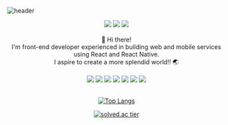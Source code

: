 ![header](https://capsule-render.vercel.app/api?type=waving&color=timeGradient&height=240&section=header&text=donghoonKang-dev&fontSize=64)

<center><a href="https://mail.google.com/mail/?view=cm&amp;fs=1&amp;to=donghoon.dev@gmail.com"><img src="https://img.shields.io/badge/donghoon.dev@gmail.com-EA4335?style=flat-square&logo=gmail&logoColor=white"/></a>
<a href="https://dong-x2.tistory.com/"><img src="https://img.shields.io/badge/BLOG-ffffff?style=flat-square&logo=tistory&logoColor=black"/></a>
<a href="https://www.instagram.com/d0ng_x2/"><img src="https://img.shields.io/badge/INSTAGRAM-E4405F?style=flat-square&logo=instagram&logoColor=white"/></a>
<br>
<br>
👋 Hi there!<br>I'm front-end developer experienced in building web and mobile services using React and React Native.<br>I aspire to create a more splendid world!! 🌏
<br>
<br>
<img src="https://img.shields.io/badge/React-61DAFB?style=flat-square&logo=React&logoColor=black"/> <img src="https://img.shields.io/badge/Next.js-000000?style=flat-square&logo=nextdotjs&logoColor=white"/> <img src="https://img.shields.io/badge/ReactNative-61DAFB?style=flat-square&logo=React&logoColor=black"/> <img src="https://img.shields.io/badge/Typescript-3178C6?style=flat-square&logo=typescript&logoColor=white"/> <img src="https://img.shields.io/badge/Javascript-F7DF1E?style=flat-square&logo=javascript&logoColor=black"/> <img src="https://img.shields.io/badge/HTML5-E34F26?style=flat-square&logo=html5&logoColor=white"/> <img src="https://img.shields.io/badge/CSS3-1572B6?style=flat-square&logo=css3&logoColor=white"/>
<br>
<br>

[![Top Langs](https://github-readme-stats.vercel.app/api/top-langs/?username=donghoonKang-dev)](https://github.com/anuraghazra/github-readme-stats)

[![solved.ac tier](http://mazassumnida.wtf/api/v2/generate_badge?boj=2daysago)](https://solved.ac/2daysago)</center>
